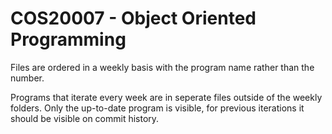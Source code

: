 # COS20007 - Object Oriented Programming

Files are ordered in a weekly basis with the program name rather than the number.

Programs that iterate every week are in seperate files outside of the weekly folders.
Only the up-to-date program is visible, for previous iterations it should be visible on commit history.
